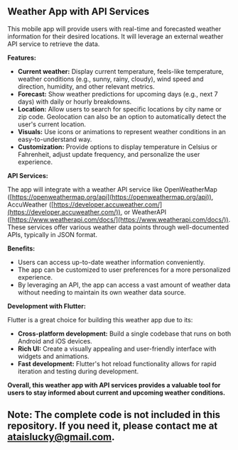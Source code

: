 ## Weather App with API Services

This mobile app will provide users with real-time and forecasted weather information for their desired locations. It will leverage an external weather API service to retrieve the data.

**Features:**

- **Current weather:** Display current temperature, feels-like temperature, weather conditions (e.g., sunny, rainy, cloudy), wind speed and direction, humidity, and other relevant metrics.
- **Forecast:** Show weather predictions for upcoming days (e.g., next 7 days) with daily or hourly breakdowns.
- **Location:** Allow users to search for specific locations by city name or zip code. Geolocation can also be an option to automatically detect the user's current location.
- **Visuals:** Use icons or animations to represent weather conditions in an easy-to-understand way.
- **Customization:**  Provide options to display temperature in Celsius or Fahrenheit, adjust update frequency, and personalize the user experience.

**API Services:**

The app will integrate with a weather API service like OpenWeatherMap ([https://openweathermap.org/api](https://openweathermap.org/api)), AccuWeather ([https://developer.accuweather.com/](https://developer.accuweather.com/)), or WeatherAPI ([https://www.weatherapi.com/docs/](https://www.weatherapi.com/docs/)). These services offer various weather data points through well-documented APIs, typically in JSON format.

**Benefits:**

- Users can access up-to-date weather information conveniently.
- The app can be customized to user preferences for a more personalized experience.
- By leveraging an API, the app can access a vast amount of weather data without needing to maintain its own weather data source.

**Development with Flutter:**

Flutter is a great choice for building this weather app due to its:

- **Cross-platform development:** Build a single codebase that runs on both Android and iOS devices.
- **Rich UI:** Create a visually appealing and user-friendly interface with widgets and animations.
- **Fast development:** Flutter's hot reload functionality allows for rapid iteration and testing during development.

**Overall, this weather app with API services provides a valuable tool for users to stay informed about current and upcoming weather conditions.**

## Note: The complete code is not included in this repository. If you need it, please contact me at ataislucky@gmail.com.
